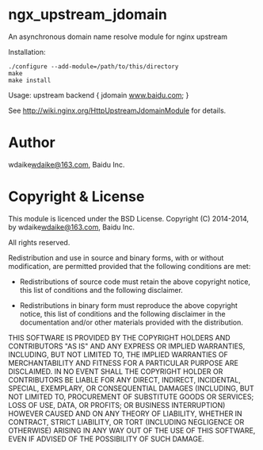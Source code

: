 ngx_upstream_jdomain
====================

An asynchronous domain name resolve module for nginx upstream

Installation:

	./configure --add-module=/path/to/this/directory
	make
	make install

Usage:
	upstream backend {
		jdomain www.baidu.com;
	}

See http://wiki.nginx.org/HttpUpstreamJdomainModule for details.

Author
======

wdaike<wdaike@163.com>, Baidu Inc.

Copyright & License
===================

This module is licenced under the BSD License.
Copyright (C) 2014-2014, by wdaike<wdaike@163.com>, Baidu Inc.

All rights reserved.

Redistribution and use in source and binary forms, with or without modification, are permitted provided that the following conditions are met:

* Redistributions of source code must retain the above copyright notice, this list of conditions and the following disclaimer.

* Redistributions in binary form must reproduce the above copyright notice, this list of conditions and the following disclaimer in the documentation and/or other materials provided with the distribution.

THIS SOFTWARE IS PROVIDED BY THE COPYRIGHT HOLDERS AND CONTRIBUTORS "AS IS" AND ANY EXPRESS OR IMPLIED WARRANTIES, INCLUDING, BUT NOT LIMITED TO, THE IMPLIED WARRANTIES OF MERCHANTABILITY AND FITNESS FOR A PARTICULAR PURPOSE ARE DISCLAIMED. IN NO EVENT SHALL THE COPYRIGHT HOLDER OR CONTRIBUTORS BE LIABLE FOR ANY DIRECT, INDIRECT, INCIDENTAL, SPECIAL, EXEMPLARY, OR CONSEQUENTIAL DAMAGES (INCLUDING, BUT NOT LIMITED TO, PROCUREMENT OF SUBSTITUTE GOODS OR SERVICES; LOSS OF USE, DATA, OR PROFITS; OR BUSINESS INTERRUPTION) HOWEVER CAUSED AND ON ANY THEORY OF LIABILITY, WHETHER IN CONTRACT, STRICT LIABILITY, OR TORT (INCLUDING NEGLIGENCE OR OTHERWISE) ARISING IN ANY WAY OUT OF THE USE OF THIS SOFTWARE, EVEN IF ADVISED OF THE POSSIBILITY OF SUCH DAMAGE.

